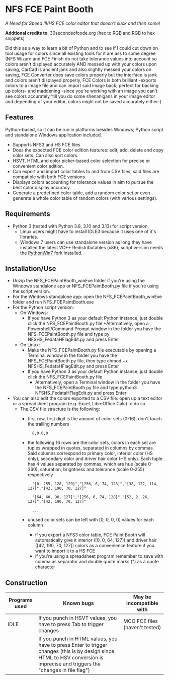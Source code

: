 # NFS FCE Paint Booth
*A Need for Speed III/HS FCE color editor that doesn't suck and then some!*

**Addtional credits to**:	30secondsofcode.org (hex to RGB and RGB to hex snippets) 

Did this as a way to learn a bit of Python and to see if I could cut down on tool usage for colors since all existing tools for it are ass to some degree (NFS Wizard and FCE Finish do not take tolerance values into account so colors aren't displayed accurately AND messed up with your colors upon saving, CarCad is ancient jank and also slightly messed your colors on saving, FCE Converter does save colors properly but the interface is jank and colors aren't displayed properly, FCE Colors is both brilliant -exports colors to a image file and can import said image back; perfect for backing up colors- and maddening -since you're working with an image you can't see colors accurately 'till you do some shenanigans in your image editor and depending of your editor, colors might not be saved accurately either-) 

## Features

Python-based, so it can be run in platforms besides Windows; Python script and standalone Windows application included.
* Supports NFS3 and HS FCE files
* Does the expected FCE color edition features: edit, add, delete and copy color sets. Can also sort colors.
* HSVT, HTML and color picker-based color selection for precise or convenient color edition.
* Can export and import color tables to and from CSV files, said files are compatible with both FCE versions.
* Displays colors accounting for tolerance values in aim to pursue the best color display accuracy.
* Generate a predefined color table, add a random color set or even generate a whole color table of random colors (with various settings).


## Requirements

* Python 3 (tested with Python 3.8, 3.10 and 3.13) for script version.
  * Linux users might have to install IDLE3 because it uses one of it's libraries.
  * Windows 7 users can use standalone version as long they have installed the latest VC++ Redistributables (x86); script version needs the [PythonWin7](https://github.com/adang1345/PythonWin7) fork installed.

## Installation/Use

* Unzip the NFS_FCEPaintBooth_winExe folder if you're using the Windows standalone app or NFS_FCEPaintBooth.py file if you're using the script version.
* For the Windows standalone app: open the NFS_FCEPaintBooth_winExe folder and run NFS_FCEPaintBooth.exe
* For the Python script version:
  * On Windows:
    * If you have Python 3 as your default Python instance, just double click the NFS_FCEPaintBooth.py file
      *Alternatively, open a Powershell/Command Prompt window in the folder you have the NFS_FCEPaintBooth.py file and type py NFSHS_FedataHFlagEdit.py and press Enter
  * On Linux:
    * Make the NFS_FCEPaintBooth.py file executable by opening a Terminal window in the folder you have the NFS_FCEPaintBooth.py file, then type chmod +x NFSHS_FedataHFlagEdit.py and press Enter
    * If you have Python 3 as your default Python instance, just double click the NFS_FCEPaintBooth.py file
      * Alternatively, open a Terminal window in the folder you have the NFS_FCEPaintBooth.py file and type python3 NFSHS_FedataHFlagEdit.py and press Enter
* You can also edit the colors exported to a CSV file: open up a text editor or a spreadsheet program (e.g. Excel, LibreOffice Calc) to do so
  * The CSV file structure is the following:
    * first row, first digit is the amount of color sets (0-16), don't touch the trailing numbers
      
            8,0,0,0
      
    * the following 16 rows are the color sets, colors in each set are tuples wrapped in quotes, separated in columns by commas. Said columns correspond to primary color, interior color (HS only), secondary color and driver hair color (HS only). Each tuple has 4 values separated by commas, which are hue (scale 0-360), saturation, brightness and tolerance (scale 0-255) respectively
            
            "[0, 255, 128, 129]","[256, 6, 74, 128]","[38, 122, 114, 127]","[42, 190, 70, 127]"

            "[64, 60, 90, 127]","[256, 6, 74, 128]","[52, 2, 26, 127]","[42, 190, 70, 127]"

            ...

    * unused color sets can be left with [0, 0, 0, 0] values for each column
      * if you export a NFS3 color table, FCE Paint Booth will automatically give it interior ([0, 0, 64, 127]) and driver hair ([42, 190, 70, 127]) colors as a convenience feature if you want to import it to a HS FCE
      * if you're using a spreadsheet program remember to save with comma as separator and double quote marks (") as a quote character

## Construction

|Programs used|Known bugs|May be incompatible with|
|------|-----|--|
|IDLE|If you punch in HSVT values, you have to press Tab to trigger changes|MCO FCE files (haven't tested)|
|    |If you punch in HTML values, you have to press Enter to trigger changes (this is by design since HTML to HSV conversion is imprecise and triggers the "changes in file flag")|

